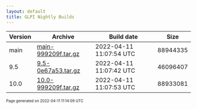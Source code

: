 ```yaml
---
layout: default
title: GLPI Nightly Builds
---
```


Version|Archive|Build date|Size
---|---|---|---
main|[main-999209f.tar.gz](main-999209f.tar.gz)|2022-04-11 11:07:54 UTC|88944335
9.5|[9.5-0e67a53.tar.gz](9.5-0e67a53.tar.gz)|2022-04-11 11:07:42 UTC|46096407
10.0|[10.0-999209f.tar.gz](10.0-999209f.tar.gz)|2022-04-11 11:07:53 UTC|88933081

<font size="1">Page generated on 2022-04-11 11:14:09 UTC</font>
